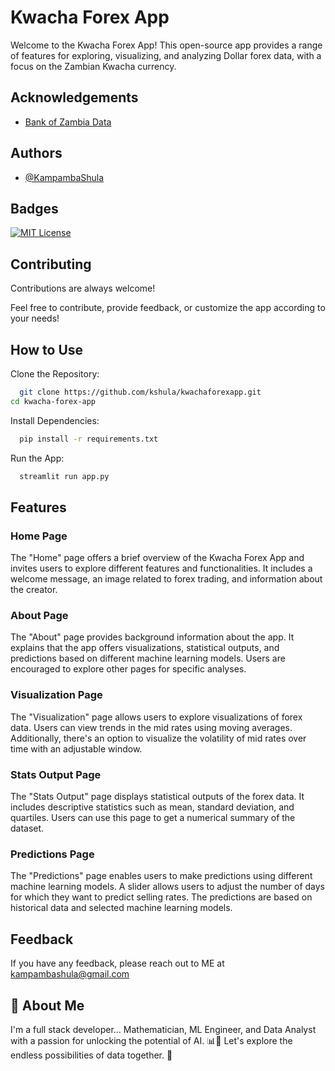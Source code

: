 
# Kwacha Forex App

Welcome to the Kwacha Forex App! This open-source app provides a range of features for exploring, visualizing, and analyzing Dollar forex data, with a focus on the Zambian Kwacha currency.


## Acknowledgements

 - [Bank of Zambia Data](https://www.boz.zm/)



## Authors

- [@KampambaShula](https://www.github.com/kshula)


## Badges

[![MIT License](https://img.shields.io/badge/License-MIT-green.svg)](https://choosealicense.com/licenses/mit/)

## Contributing

Contributions are always welcome!

Feel free to contribute, provide feedback, or customize the app according to your needs!


## How to Use

Clone the Repository:

```bash
  git clone https://github.com/kshula/kwachaforexapp.git
cd kwacha-forex-app

```
Install Dependencies:
```bash
  pip install -r requirements.txt

```
Run the App:
```bash
  streamlit run app.py

```
## Features

### Home Page
The "Home" page offers a brief overview of the Kwacha Forex App and invites users to explore different features and functionalities. It includes a welcome message, an image related to forex trading, and information about the creator.

### About Page
The "About" page provides background information about the app. It explains that the app offers visualizations, statistical outputs, and predictions based on different machine learning models. Users are encouraged to explore other pages for specific analyses.

### Visualization Page
The "Visualization" page allows users to explore visualizations of forex data. Users can  view trends in the mid rates using moving averages. Additionally, there's an option to visualize the volatility of mid rates over time with an adjustable window.

### Stats Output Page
The "Stats Output" page displays statistical outputs of the forex data. It includes descriptive statistics such as mean, standard deviation, and quartiles. Users can use this page to get a numerical summary of the dataset.

### Predictions Page
The "Predictions" page enables users to make predictions using different machine learning models. A slider allows users to adjust the number of days for which they want to predict selling rates. The predictions are based on historical data and selected machine learning models.

## Feedback

If you have any feedback, please reach out to ME at kampambashula@gmail.com


## 🚀 About Me
I'm a full stack developer...
Mathematician, ML Engineer, and Data Analyst with a passion for unlocking the potential of AI. 📊🤖 Let's explore the endless possibilities of data together. 🌟



